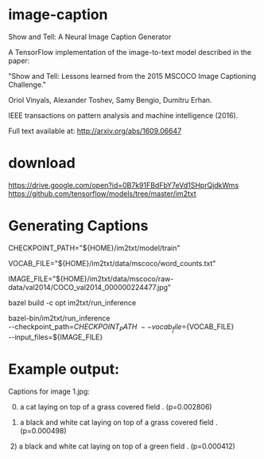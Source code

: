 # image-caption

Show and Tell: A Neural Image Caption Generator

A TensorFlow implementation of the image-to-text model described in the paper:

"Show and Tell: Lessons learned from the 2015 MSCOCO Image Captioning Challenge."

Oriol Vinyals, Alexander Toshev, Samy Bengio, Dumitru Erhan.

IEEE transactions on pattern analysis and machine intelligence (2016).

Full text available at: http://arxiv.org/abs/1609.06647

# download
https://drive.google.com/open?id=0B7k91FBdFbY7eVd1SHprQjdkWms
https://github.com/tensorflow/models/tree/master/im2txt

# Generating Captions
CHECKPOINT_PATH="${HOME}/im2txt/model/train"

VOCAB_FILE="${HOME}/im2txt/data/mscoco/word_counts.txt"

IMAGE_FILE="${HOME}/im2txt/data/mscoco/raw-data/val2014/COCO_val2014_000000224477.jpg"

bazel build -c opt im2txt/run_inference

bazel-bin/im2txt/run_inference \
  --checkpoint_path=${CHECKPOINT_PATH} \
  --vocab_file=${VOCAB_FILE} \
  --input_files=${IMAGE_FILE}
  
 # Example output:
  Captions for image 1.jpg:
  
  0) a cat laying on top of a grass covered field . (p=0.002806)
  
  1) a black and white cat laying on top of a grass covered field . (p=0.000498)
  
  2) a black and white cat laying on top of a green field . (p=0.000412)
